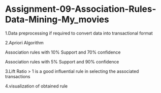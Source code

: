# Assignment-09-Association-Rules-Data-Mining-My_movies
1.Data preprocessing if required to convert data into transactional format

2.Apriori Algorithm

 Association rules with 10% Support and 70% confidence

 Association rules with 5% Support and 90% confidence

3.Lift Ratio > 1 is a good influential rule in selecting the associated transactions

4.visualization of obtained rule
